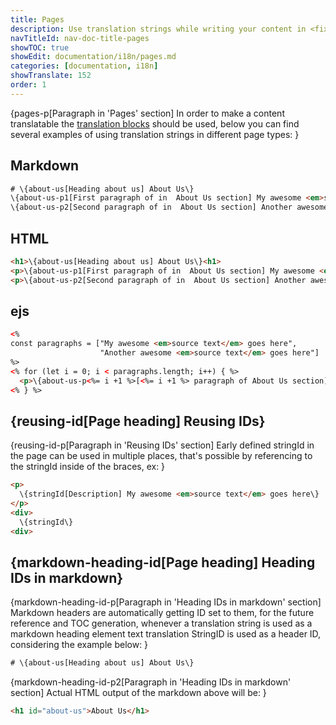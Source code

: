 ```yaml
---
title: Pages
description: Use translation strings while writing your content in <fix>Markdown</fix>, <fix>ejs</fix> or <fix>HTML</fix>. Get most out of the <fix>CMintS</fix> Internationalization(i18n) tools.
navTitleId: nav-doc-title-pages
showTOC: true
showEdit: documentation/i18n/pages.md
categories: [documentation, i18n]
showTranslate: 152
order: 1
---
```


{pages-p[Paragraph in 'Pages' section]
In order to make a content translatable the [translation
blocks](/documentation/i18n) should be used, below you can find several examples
of using translation strings in different page types:
}

## Markdown

```html
# \{about-us[Heading about us] About Us\}
\{about-us-p1[First paragraph of in  About Us section] My awesome <em>source text</em> goes here\}
\{about-us-p2[Second paragraph of in  About Us section] Another awesome <em>source text</em> goes here\}
```

## HTML

```html
<h1>\{about-us[Heading about us] About Us\}<h1>
<p>\{about-us-p1[First paragraph of in  About Us section] My awesome <em>source text</em> goes here\}</p>
<p>\{about-us-p2[Second paragraph of in  About Us section] Another awesome <em>source text</em> goes here\}</p>
```

##  ejs

```html
<%
const paragraphs = ["My awesome <em>source text</em> goes here", 
                    "Another awesome <em>source text</em> goes here"]
%>
<% for (let i = 0; i < paragraphs.length; i++) { %>
  <p>\{about-us-p<%= i +1 %>[<%= i +1 %> paragraph of About Us section] <%- paragraphs[i] %>\}</p>
<% } %>
```

## {reusing-id[Page heading] Reusing IDs}

{reusing-id-p[Paragraph in 'Reusing IDs' section]
Early defined stringId in the page can be used in multiple places, that's
possible by referencing to the stringId inside of the braces, ex:
}

```html
<p>
  \{stringId[Description] My awesome <em>source text</em> goes here\}
</p>
<div>
  \{stringId\}
<div>
```

## {markdown-heading-id[Page heading] Heading IDs in markdown}

{markdown-heading-id-p[Paragraph in 'Heading IDs in markdown' section]
Markdown headers are automatically getting ID set to them, for the future
reference and TOC generation, whenever a translation string is used as a
markdown heading element text translation StringID is used as a header ID,
considering the example below:
}

```html
# \{about-us[Heading about us] About Us\}
```

{markdown-heading-id-p2[Paragraph in 'Heading IDs in markdown' section]
Actual HTML output of the markdown above will be:
}

```html
<h1 id="about-us">About Us</h1>
```
